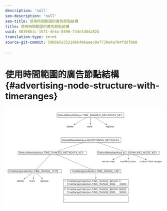 ```yaml
---
description: 'null'
seo-description: 'null'
seo-title: 使用時間範圍的廣告節點結構
title: 使用時間範圍的廣告節點結構
uuid: 48368b1c-1571-4e4a-8490-734e1d84a82b
translation-type: tm+mt
source-git-commit: 5908e5a3521966496aeec0ef730e4a704fddfb68

---
```



# 使用時間範圍的廣告節點結構{#advertising-node-structure-with-timeranges}

<!--<a id="fig_CD71214FBF8945729FC34CD2F0047EF8"></a>-->

![](assets/psdk_ad-node-structure_web.png)


